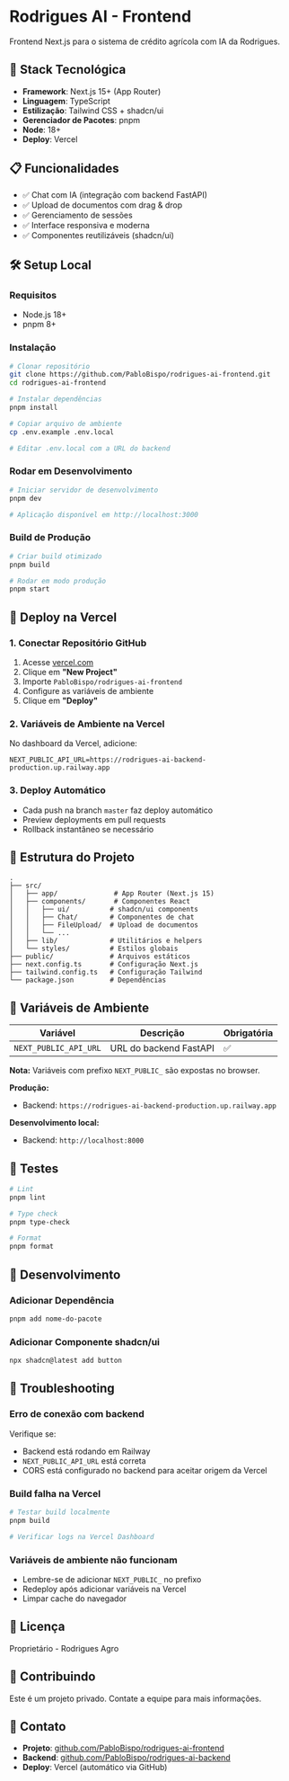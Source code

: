 # Rodrigues AI - Frontend

Frontend Next.js para o sistema de crédito agrícola com IA da Rodrigues.

## 🚀 Stack Tecnológica

- **Framework**: Next.js 15+ (App Router)
- **Linguagem**: TypeScript
- **Estilização**: Tailwind CSS + shadcn/ui
- **Gerenciador de Pacotes**: pnpm
- **Node**: 18+
- **Deploy**: Vercel

## 📋 Funcionalidades

- ✅ Chat com IA (integração com backend FastAPI)
- ✅ Upload de documentos com drag & drop
- ✅ Gerenciamento de sessões
- ✅ Interface responsiva e moderna
- ✅ Componentes reutilizáveis (shadcn/ui)

## 🛠️ Setup Local

### Requisitos

- Node.js 18+
- pnpm 8+

### Instalação

```bash
# Clonar repositório
git clone https://github.com/PabloBispo/rodrigues-ai-frontend.git
cd rodrigues-ai-frontend

# Instalar dependências
pnpm install

# Copiar arquivo de ambiente
cp .env.example .env.local

# Editar .env.local com a URL do backend
```

### Rodar em Desenvolvimento

```bash
# Iniciar servidor de desenvolvimento
pnpm dev

# Aplicação disponível em http://localhost:3000
```

### Build de Produção

```bash
# Criar build otimizado
pnpm build

# Rodar em modo produção
pnpm start
```

## 🚀 Deploy na Vercel

### 1. Conectar Repositório GitHub

1. Acesse [vercel.com](https://vercel.com)
2. Clique em **"New Project"**
3. Importe `PabloBispo/rodrigues-ai-frontend`
4. Configure as variáveis de ambiente
5. Clique em **"Deploy"**

### 2. Variáveis de Ambiente na Vercel

No dashboard da Vercel, adicione:

```
NEXT_PUBLIC_API_URL=https://rodrigues-ai-backend-production.up.railway.app
```

### 3. Deploy Automático

- Cada push na branch `master` faz deploy automático
- Preview deployments em pull requests
- Rollback instantâneo se necessário

## 📁 Estrutura do Projeto

```
.
├── src/
│   ├── app/              # App Router (Next.js 15)
│   ├── components/       # Componentes React
│   │   ├── ui/          # shadcn/ui components
│   │   ├── Chat/        # Componentes de chat
│   │   ├── FileUpload/  # Upload de documentos
│   │   └── ...
│   ├── lib/             # Utilitários e helpers
│   └── styles/          # Estilos globais
├── public/              # Arquivos estáticos
├── next.config.ts       # Configuração Next.js
├── tailwind.config.ts   # Configuração Tailwind
└── package.json         # Dependências
```

## 🔐 Variáveis de Ambiente

| Variável | Descrição | Obrigatória |
|----------|-----------|-------------|
| `NEXT_PUBLIC_API_URL` | URL do backend FastAPI | ✅ |

**Nota:** Variáveis com prefixo `NEXT_PUBLIC_` são expostas no browser.

**Produção:**
- Backend: `https://rodrigues-ai-backend-production.up.railway.app`

**Desenvolvimento local:**
- Backend: `http://localhost:8000`

## 🧪 Testes

```bash
# Lint
pnpm lint

# Type check
pnpm type-check

# Format
pnpm format
```

## 🔧 Desenvolvimento

### Adicionar Dependência

```bash
pnpm add nome-do-pacote
```

### Adicionar Componente shadcn/ui

```bash
npx shadcn@latest add button
```

## 🐛 Troubleshooting

### Erro de conexão com backend

Verifique se:
- Backend está rodando em Railway
- `NEXT_PUBLIC_API_URL` está correta
- CORS está configurado no backend para aceitar origem da Vercel

### Build falha na Vercel

```bash
# Testar build localmente
pnpm build

# Verificar logs na Vercel Dashboard
```

### Variáveis de ambiente não funcionam

- Lembre-se de adicionar `NEXT_PUBLIC_` no prefixo
- Redeploy após adicionar variáveis na Vercel
- Limpar cache do navegador

## 📝 Licença

Proprietário - Rodrigues Agro

## 🤝 Contribuindo

Este é um projeto privado. Contate a equipe para mais informações.

## 📧 Contato

- **Projeto**: [github.com/PabloBispo/rodrigues-ai-frontend](https://github.com/PabloBispo/rodrigues-ai-frontend)
- **Backend**: [github.com/PabloBispo/rodrigues-ai-backend](https://github.com/PabloBispo/rodrigues-ai-backend)
- **Deploy**: Vercel (automático via GitHub)
